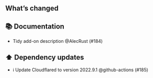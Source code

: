 ## What’s changed
## 📚 Documentation

- Tidy add-on description @AlecRust (#184)

## ⬆️ Dependency updates

- ℹ️ Update Cloudflared to version 2022.9.1 @github-actions (#185)
